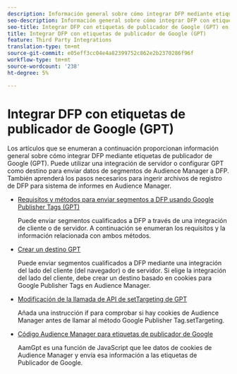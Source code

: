 ```yaml
---
description: Información general sobre cómo integrar DFP mediante etiquetas de publicador de Google (GPT).
seo-description: Información general sobre cómo integrar DFP con etiquetas de publicador de Google (GPT) en Adobe Audience Manager (AAM).
seo-title: Integrar DFP con etiquetas de publicador de Google (GPT) en Adobe Audience Manager (AAM)
title: Integrar DFP con etiquetas de publicador de Google (GPT)
feature: Third Party Integrations
translation-type: tm+mt
source-git-commit: e05eff3cc04e4a82399752c862e2b2370286f96f
workflow-type: tm+mt
source-wordcount: '238'
ht-degree: 5%

---
```



# Integrar DFP con etiquetas de publicador de Google (GPT)

Los artículos que se enumeran a continuación proporcionan información general sobre cómo integrar DFP mediante etiquetas de publicador de Google (GPT). Puede utilizar una integración de servidor o configurar GPT como destino para enviar datos de segmentos de Audience Manager a DFP. También aprenderá los pasos necesarios para ingerir archivos de registro de DFP para sistema de informes en Audience Manager.

* [Requisitos y métodos para enviar segmentos a DFP usando Google Publisher Tags (GPT)](/help/using/integration/gpt-aam-destination/gpt-aam-requirements.md)

   Puede enviar segmentos cualificados a DFP a través de una integración de cliente o de servidor. A continuación se enumeran los requisitos y la información relacionada con ambos métodos.

* [Crear un destino GPT](/help/using/integration/gpt-aam-destination/gpt-aam-create-destination.md)

   Puede enviar segmentos cualificados a DFP mediante una integración del lado del cliente (del navegador) o de servidor. Si elige la integración del lado del cliente, debe crear un destino basado en cookies para Google Publisher Tags en Audience Manager.

* [Modificación de la llamada de API de setTargeting de GPT](/help/using/integration/gpt-aam-destination/gpt-aam-modify-api.md)

   Añada una instrucción if para comprobar si hay cookies de Audience Manager antes de llamar al método Google Publisher Tag.setTargeting.

* [Código Audience Manager para etiquetas de publicador de Google](/help/using/integration/gpt-aam-destination/gpt-aam-aamgpt-code.md)

   AamGpt es una función de JavaScript que lee datos de cookies de Audience Manager y envía esa información a las etiquetas de Publicador de Google.
